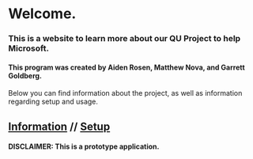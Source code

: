 # Welcome.

### This is a website to learn more about our QU Project to help Microsoft.

#### This program was created by Aiden Rosen, Matthew Nova, and Garrett Goldberg.

Below you can find information about the project, as well as information regarding setup and usage.

## [Information](https://aidenrosen.github.io/HelpMicrosoft/projectDescription) //  [Setup](https://aidenrosen.github.io/HelpMicrosoft/setup)

#### DISCLAIMER: This is a prototype application.
